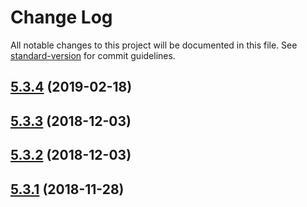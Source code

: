 # Change Log

All notable changes to this project will be documented in this file. See [standard-version](https://github.com/conventional-changelog/standard-version) for commit guidelines.

<a name="5.3.4"></a>
## [5.3.4](https://github.com/makseo/ng2-sticky/compare/v5.3.3...v5.3.4) (2019-02-18)



<a name="5.3.3"></a>
## [5.3.3](https://github.com/makseo/ng2-sticky/compare/v5.3.2...v5.3.3) (2018-12-03)



<a name="5.3.2"></a>
## [5.3.2](https://github.com/makseo/ng2-sticky/compare/v5.3.1...v5.3.2) (2018-12-03)



<a name="5.3.1"></a>
## [5.3.1](https://github.com/makseo/ng2-sticky/compare/v5.3.0...v5.3.1) (2018-11-28)
